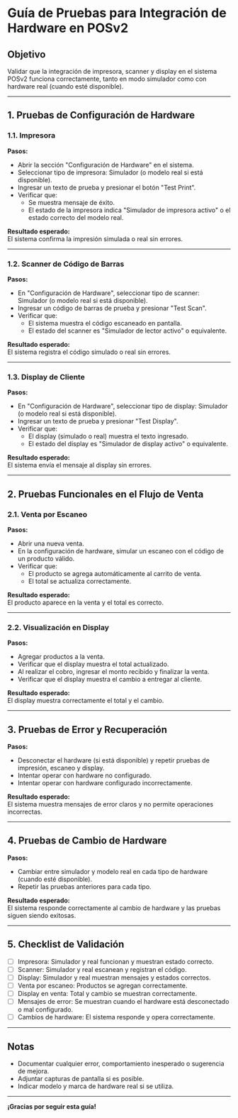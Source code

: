 # Guía de Pruebas para Integración de Hardware en POSv2

## Objetivo
Validar que la integración de impresora, scanner y display en el sistema POSv2 funciona correctamente, tanto en modo simulador como con hardware real (cuando esté disponible).

---

## 1. Pruebas de Configuración de Hardware

### 1.1. Impresora

**Pasos:**
- Abrir la sección "Configuración de Hardware" en el sistema.
- Seleccionar tipo de impresora: Simulador (o modelo real si está disponible).
- Ingresar un texto de prueba y presionar el botón "Test Print".
- Verificar que:
  - Se muestra mensaje de éxito.
  - El estado de la impresora indica "Simulador de impresora activo" o el estado correcto del modelo real.

**Resultado esperado:**  
El sistema confirma la impresión simulada o real sin errores.

---

### 1.2. Scanner de Código de Barras

**Pasos:**
- En "Configuración de Hardware", seleccionar tipo de scanner: Simulador (o modelo real si está disponible).
- Ingresar un código de barras de prueba y presionar "Test Scan".
- Verificar que:
  - El sistema muestra el código escaneado en pantalla.
  - El estado del scanner es "Simulador de lector activo" o equivalente.

**Resultado esperado:**  
El sistema registra el código simulado o real sin errores.

---

### 1.3. Display de Cliente

**Pasos:**
- En "Configuración de Hardware", seleccionar tipo de display: Simulador (o modelo real si está disponible).
- Ingresar un texto de prueba y presionar "Test Display".
- Verificar que:
  - El display (simulado o real) muestra el texto ingresado.
  - El estado del display es "Simulador de display activo" o equivalente.

**Resultado esperado:**  
El sistema envía el mensaje al display sin errores.

---

## 2. Pruebas Funcionales en el Flujo de Venta

### 2.1. Venta por Escaneo

**Pasos:**
- Abrir una nueva venta.
- En la configuración de hardware, simular un escaneo con el código de un producto válido.
- Verificar que:
  - El producto se agrega automáticamente al carrito de venta.
  - El total se actualiza correctamente.

**Resultado esperado:**  
El producto aparece en la venta y el total es correcto.

---

### 2.2. Visualización en Display

**Pasos:**
- Agregar productos a la venta.
- Verificar que el display muestra el total actualizado.
- Al realizar el cobro, ingresar el monto recibido y finalizar la venta.
- Verificar que el display muestra el cambio a entregar al cliente.

**Resultado esperado:**  
El display muestra correctamente el total y el cambio.

---

## 3. Pruebas de Error y Recuperación

**Pasos:**
- Desconectar el hardware (si está disponible) y repetir pruebas de impresión, escaneo y display.
- Intentar operar con hardware no configurado.
- Intentar operar con hardware configurado incorrectamente.

**Resultado esperado:**  
El sistema muestra mensajes de error claros y no permite operaciones incorrectas.

---

## 4. Pruebas de Cambio de Hardware

**Pasos:**
- Cambiar entre simulador y modelo real en cada tipo de hardware (cuando esté disponible).
- Repetir las pruebas anteriores para cada tipo.

**Resultado esperado:**  
El sistema responde correctamente al cambio de hardware y las pruebas siguen siendo exitosas.

---

## 5. Checklist de Validación

- [ ] Impresora: Simulador y real funcionan y muestran estado correcto.
- [ ] Scanner: Simulador y real escanean y registran el código.
- [ ] Display: Simulador y real muestran mensajes y estados correctos.
- [ ] Venta por escaneo: Productos se agregan correctamente.
- [ ] Display en venta: Total y cambio se muestran correctamente.
- [ ] Mensajes de error: Se muestran cuando el hardware está desconectado o mal configurado.
- [ ] Cambios de hardware: El sistema responde y opera correctamente.

---

## Notas
- Documentar cualquier error, comportamiento inesperado o sugerencia de mejora.
- Adjuntar capturas de pantalla si es posible.
- Indicar modelo y marca de hardware real si se utiliza.

---

**¡Gracias por seguir esta guía!**